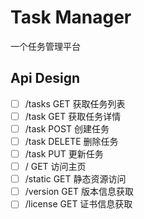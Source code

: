 # Task Manager

一个任务管理平台

## Api Design

- [ ] /tasks GET 获取任务列表
- [ ] /task GET 获取任务详情
- [ ] /task POST 创建任务
- [ ] /task DELETE 删除任务
- [ ] /task PUT 更新任务
- [ ] / GET 访问主页
- [ ] /static GET 静态资源访问
- [ ] /version GET 版本信息获取
- [ ] /license GET 证书信息获取
